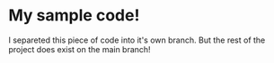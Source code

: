 # My sample code!

I separeted this piece of code into it's own branch. But the rest of the project does exist on the main branch!
